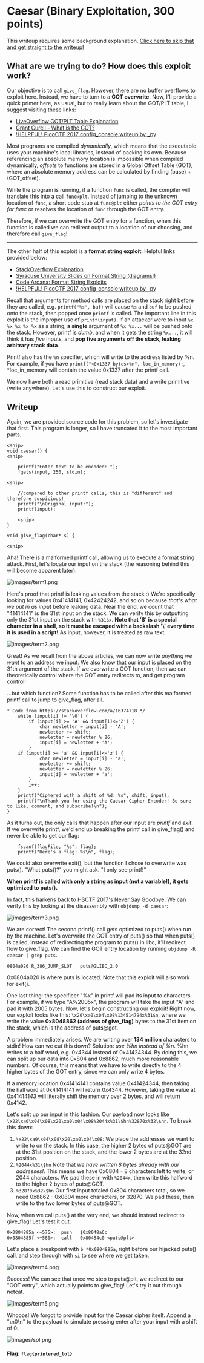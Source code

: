 # Caesar (Binary Exploitation, 300 points)

This writeup requires some background explanation. [Click here to skip that and get straight to the writeup!](./README.md#writeup)

## What are we trying to do? How does this exploit work?

Our objective is to call `give_flag`. However, there are no buffer overflows to exploit here. Instead, we have to turn to a **GOT overwrite**. Now, I'll provide a quick primer here, as usual, but to really learn about the GOT/PLT table, I suggest visiting these links:


* [LiveOverflow GOT/PLT Table Explanation](https://www.youtube.com/watch?v=kUk5pw4w0h4)
* [Grant Curell - What is the GOT?](http://grantcurell.com/2015/09/21/what-is-the-symbol-table-and-what-is-the-global-offset-table/)
* [!HELPFUL! PicoCTF 2017 config_console writeup by \_py](https://0x00sec.org/t/picoctf-write-up-bypassing-aslr-via-format-string-bug/1920)

Most programs are compiled *dynamically*, which means that the executable uses your machine's local libraries, instead of packing its own. Because referencing an absolute memory location is impossible when compiled dynamically, *offsets* to functions are stored in a Global Offset Table (GOT), where an absolute memory address can be calculated by finding (base) + (GOT_offset). 

While the program is running, if a function `func` is called, the compiler will translate this into a call `func@plt`. Instead of jumping to the unknown location of `func`, a short code stub at `func@plt` either *points to the GOT entry for func* or resolves the location of `func` through the GOT entry.

Therefore, if we can overwrite the GOT entry for a function, when this function is called we can redirect output to a location of our choosing, and therefore call `give_flag`!

-----

The other half of this exploit is a **format string exploit**. Helpful links provided below:

* [StackOverflow Explanation](https://stackoverflow.com/questions/7459630/how-can-a-format-string-vulnerability-be-exploited)
* [Syracuse University Slides on Format String (diagrams!)](http://www.cis.syr.edu/~wedu/Teaching/cis643/LectureNotes_New/Format_String.pdf)
* [Code Arcana: Format String Exploits](http://codearcana.com/posts/2013/05/02/introduction-to-format-string-exploits.html)
* [!HELPFUL! PicoCTF 2017 config_console writeup by \_py](https://0x00sec.org/t/picoctf-write-up-bypassing-aslr-via-format-string-bug/1920)

Recall that arguments for method calls are placed on the stack right before they are called, e.g. `printf("%s", buf)` will cause `%s` and `buf` to be pushed onto the stack, then popped once `printf` is called. The important line in this exploit is the improper use of `printf(input)`. If an attacker were to input `%x %x %x %x %x` as a string, **a single** argument of `%x %x...` will be pushed onto the stack. However, printf is *dumb*, and when it gets the string `%x...`, it will think it has *five* inputs, and **pop five arguments off the stack, leaking arbitrary stack data**.

Printf also has the `%n` specifier, which will write <number of bytes before> to the address listed by %n. For example, if you have `printf("<0x1337 bytes>%n", loc_in_memory);`, \*loc_in_memory will contain the value 0x1337 after the printf call.

We now have both a read primitive (read stack data) and a write primitive (write anywhere). Let's use this to construct our exploit.

## Writeup

Again, we are provided source code for this problem, so let's investigate that first. This program is longer, so I have truncated it to the most important parts.

```
<snip>
void caesar() {
<snip>

    printf("Enter text to be encoded: ");
    fgets(input, 250, stdin);

<snip>

    //compared to other printf calls, this is *different* and therefore suspicious!
    printf("\nOriginal input:");
    printf(input);
	
	<snip>
}

void give_flag(char* s) {

<snip>
```

Aha! There is a malformed printf call, allowing us to execute a format string attack. First, let's locate our input on the stack (the reasoning behind this will become apparent later).

![images/term1.png](images/term1.png)

Here's proof that printf is leaking values from the stack :) We're specifically looking for values 0x41414141, 0x42424242, and so on because *that's what we put in as input* before leaking data. Near the end, we count that "41414141" is the 31st input on the stack. We can verify this by outputting only the 31st input on the stack with `%31$x`. **Note that '$' is a special character in a shell, so it must be escaped with a backslash '\\' every time it is used in a script!** As input, however, it is treated as raw text.

![images/term2.png](images/term2.png)

Great! As we recall from the above articles, we can now write *anything we want* to an address we input. We also know that our input is placed on the 31th argument of the stack. If we overwrite a GOT function, then we can theoretically control where the GOT entry redirects to, and get program control!

...but which function? Some function has to be called after this malformed printf call to jump to give_flag, after all.

```
* Code from https://stackoverflow.com/a/16374718 */
    while (input[i] != '\0') {
        if (input[i] >= 'A' && input[i]<='Z') {
            char newletter = input[i] - 'A';
            newletter += shift;
            newletter = newletter % 26;
            input[i] = newletter + 'A';
        }
	if (input[i] >= 'a' && input[i]<='z') {
            char newletter = input[i] - 'a';
            newletter += shift;
            newletter = newletter % 26;
            input[i] = newletter + 'a';
        }
        i++;
    }
    printf("Ciphered with a shift of %d: %s", shift, input);
    printf("\nThank you for using the Caesar Cipher Encoder! Be sure to like, comment, and subscribe!\n");
}
```

As it turns out, the only calls that happen after our input are *printf* and *exit*. If we overwrite printf, we'd end up breaking the printf call in give_flag() and never be able to get our flag:

```
    fscanf(flagFile, "%s", flag);
    printf("Here's a flag: %s\n", flag);
```

We could also overwrite exit(), but the function I chose to overwrite was puts(). "What puts()?" you might ask. "I only see printf!"

**When printf is called with only a string as input (not a variable!), it gets optimized to puts().**

In fact, this harkens back to [HSCTF 2017's Never Say Goodbye.](https://jakobdegen.gitbooks.io/hsctf-4-writeups/content/solutions/exploitation/400-never-say-goodbye.html) We can verify this by looking at the disassembly with `objdump -d caesar`:

![images/term3.png](images/term3.png)

We are correct! The second printf() call gets optimized to puts() when run by the machine. Let's overwrite the GOT entry of puts() so that when puts() is called, instead of redirecting the program to puts() in libc, it'll redirect flow to give_flag. We can find the GOT entry location by running `objdump -R caesar | grep puts`.

```
0804a020 R_386_JUMP_SLOT   puts@GLIBC_2.0
```

0x0804a020 is where puts is located. Note that this exploit will also work for exit().

One last thing: the specificer "%<number>x" in printf will pad its input to <number> characters. For example, if we type "A%2005x", the program will take the input "A" and pad it with 2005 bytes. Now, let's begin constructing our exploit! Right now, our exploit looks like this: `\x20\xa0\x04\x08%134514794x%31$n`, where we write the value **0x8048862 (address of give_flag)** bytes to the 31st item on the stack, which is the address of puts@got.

A problem immediately arises. We are writing over **134 million** characters to stdin! How can we cut this down? Solution: *use %hn instead of %n*. %hn writes to a half word, e.g. 0x4344 instead of 0x41424344. By doing this, we can split up our data into 0x804 and 0x8862, much more reasonable numbers. Of course, this means that we have to write directly to the 4 higher bytes of the GOT entry, since we can only write 4 bytes.

If a memory location 0x41414141 contains value 0x41424344, then taking the halfword at 0x41414141 will return 0x4344. However, taking the value at 0x414141*43* will literally shift the memory over 2 bytes, and will return 0x4142.

Let's split up our input in this fashion. Our payload now looks like `\x22\xa0\x04\x08\x20\xa0\x04\x08%2044x%31\$hn%32870x%32\$hn`. To break this down:

1. `\x22\xa0\x04\x08\x20\xa0\x04\x08`: We place the addresses we want to write to on the stack. In this case, the higher 2 bytes of puts@GOT are at the 31st position on the stack, and the lower 2 bytes are at the 32nd position.
2. `%2044x%31\$hn` Note that *we have written 8 bytes already with our addresses!*. This means we have 0x0804 - 8 characters left to write, or 2044 characters. We pad these in with `%2044x`, then write this halfword to the higher 2 bytes of puts@GOT.
3. `%32870x%32\$hn` Our first input totaled 0x804 characters total, so we need 0x8862 - 0x0804 more characters, or 32870. We pad these, then write to the two lower bytes of puts@GOT.

Now, when we call puts() at the very end, we should instead redirect to give_flag! Let's test it out.

```
0x0804885a <+575>:	push   $0x8048a6c
0x0804885f <+580>:	call   0x80484c0 <puts@plt>
```

Let's place a breakpoint with `b *0x0804885a`, right before our hijacked puts() call, and step through with `si` to see where we get taken.

![images/term4.png](images/term4.png)

Success! We can see that once we step to puts@plt, we redirect to our "GOT entry", which actually points to give_flag! Let's try it out through netcat.

![images/term5.png](images/term5.png)

Whoops! We forgot to provide input for the Caesar cipher itself. Append a "\n0\n" to the payload to simulate pressing enter after your input with a shift of 0:

![images/sol.png](images/sol.png)

#### Flag: `flag{printered_lol}`

